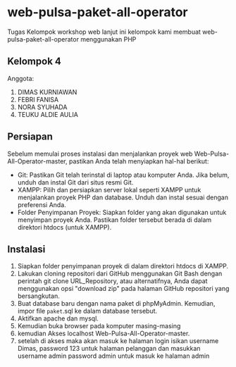 # web-pulsa-paket-all-operator

Tugas Kelompok workshop web lanjut ini kelompok kami membuat web-pulsa-paket-all-operator menggunakan PHP

## Kelompok 4

Anggota:
  1. DIMAS KURNIAWAN
  2. FEBRI FANISA
  3. NORA SYUHADA
  4. TEUKU ALDIE AULIA

  ## Persiapan 
Sebelum memulai proses instalasi dan menjalankan proyek web Web-Pulsa-All-Operator-master, pastikan Anda telah menyiapkan hal-hal berikut:
- Git: Pastikan Git telah terinstal di laptop atau komputer Anda. Jika belum, unduh dan instal Git dari situs resmi Git.
- XAMPP: Pilih dan persiapkan server lokal seperti XAMPP untuk menjalankan proyek PHP dan database. Unduh dan instal sesuai dengan preferensi Anda.
- Folder Penyimpanan Proyek: Siapkan folder yang akan digunakan untuk menyimpan proyek Anda. Pastikan folder tersebut berada di dalam direktori htdocs (untuk XAMPP).

## Instalasi
1. Siapkan folder penyimpanan proyek di dalam direktori htdocs di XAMPP.
2. Lakukan cloning repositori dari GitHub menggunakan Git Bash dengan perintah git clone URL_Repository, atau alternatifnya, Anda dapat menggunakan opsi "download zip" pada halaman GitHub repositori yang bersangkutan.
3. Buat database baru dengan nama paket di phpMyAdmin. Kemudian, impor file `paket`.sql ke dalam database tersebut.
4. Aktifkan apache dan mysql.
6. Kemudian buka browser pada komputer masing-masing
5. kemudian Akses localhost Web-Pulsa-All-Operator-master.
6. setelah di akses maka akan masuk ke halaman login isikan username Dimas, password 123 untuk halaman pelanggan dan masukkan username admin password admin untuk masuk ke halaman admin
